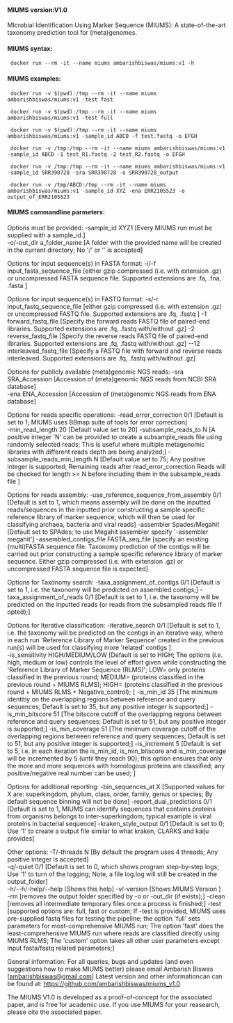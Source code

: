 #### MIUMS version:V1.0 
MIcrobial Identification Using Marker Sequence (MIUMS): A state-of-the-art taxonomy prediction tool for (meta)genomes.


#### MIUMS syntax:

     docker run --rm -it --name miums ambarishbiswas/miums:v1 -h

#### MIUMS examples:

     docker run -v $(pwd):/tmp --rm -it --name miums ambarishbiswas/miums:v1 -test fast

     docker run -v $(pwd):/tmp --rm -it --name miums ambarishbiswas/miums:v1 -test full

     docker run -v $(pwd):/tmp --rm -it --name miums ambarishbiswas/miums:v1 -sample_id ABCD -f test.fastq -o EFGH

     docker run -v /tmp:/tmp --rm -it --name miums ambarishbiswas/miums:v1 -sample_id ABCD -1 test_R1.fastq -2 test_R2.fastq -o EFGH

     docker run -v /tmp:/tmp --rm -it --name miums ambarishbiswas/miums:v1 -sample_id SRR390728 -sra SRR390728 -o SRR390728_output

     docker run -v /tmp/ABCD:/tmp --rm -it --name miums ambarishbiswas/miums:v1 -sample_id XYZ -ena ERR2105523 -o output_of_ERR2105523


#### MIUMS commandline parmeters:

  Options must be provided:
	-sample_id	XYZ1	[Every MIUMS run must be supplied with a sample_id.]  
 	-o/-out_dir	a_folder_name	[A folder with the provided name will be created in the current directory; No '/' or '\' is accepted]
	
  Options for input sequence(s) in FASTA format:
 	-i/-f	input_fasta_sequence_file	[either gzip compressed (i.e. with extension .gz) or uncompressed FASTA sequence file. Supported extensions are .fa, .fna, .fasta ]
	
	
  Options for input sequence(s) in FASTQ format:
 	-s/-r	input_fastq_sequence_file	[either gzip compressed (i.e. with extension .gz) or uncompressed FASTQ file. Supported extensions are .fq, .fastq ]
 	-1	forward_fastq_file	[Specify the forward reads FASTQ file of paired-end libraries. Supported extensions are .fq, .fastq with/without .gz]
 	-2	reverse_fastq_file	[Specify the reverse reads FASTQ file of paired-end libraries. Supported extensions are .fq, .fastq with/without .gz]
 	--12	interleaved_fastq_file	[Specify a FASTQ file with forward and reverse reads interleaved. Supported extensions are .fq, .fastq with/without .gz]

	
  Options for publicly available (meta)genomic NGS reads:
 	-sra	SRA_Accession	[Accession of (meta)genomic NGS reads from NCBI SRA database]	
 	-ena	ENA_Accession	[Accession of (meta)genomic NGS reads from ENA database]

 	
  Options for reads specific operations:
 	-read_error_correction	0/1	[Default is set to 1; MIUMS uses BBmap suite of tools for error correction] 		
 	-min_read_length	20	[Default value set to 20]
 	-subsample_reads_to	N	[A positive integer 'N' can be provided to create a subsample_reads file using randomly selected reads; This is useful where multiple metagenomic libraries with different reads depth are being analyzed;]
 	-subsample_reads_min_length	N	[Default value set to 75; Any positive integer is supported; Remaining reads after read_error_correction Reads will be checked for length >= N before including them in the subsample_reads file ]


  Options for reads assembly:
 	-use_reference_sequence_from_assembly	0/1	[Default is set to 1, which means assembly will be done on the inputted reads/sequences in the inputted prior constructing a sample specific reference library of marker sequence, which will then be used for classifying archaea, bacteria and viral reads]
 	-assembler	Spades/Megahit	[Default set to SPAdes; to use Megahit assembler specify '-assembler megahit']
 	-assembled_contigs_file	FASTA_seq_file	[specify an existing (multi)FASTA sequence file. Taxonomy prediction of the contigs will be carried out prior constructing a sample specific reference library of marker sequence. Either gzip compressed (i.e. with extension .gz) or uncompressed FASTA sequence file is expected]


  Options for Taxonomy search:
 	-taxa_assignment_of_contigs	0/1	[Default is set to 1, i.e. the taxonomy will be predicted on assembled contigs;]
 	-taxa_assignment_of_reads	0/1	[Default is set to 1, i.e. the taxonomy will be predicted on the inputted reads (or reads from the subsampled reads file if opted);]


  Options for Iterative classification:
 	-iterative_search	0/1	[Default is set to 1, i.e. the taxonomy will be predicted on the contigs in an iterative way, where in each run 'Reference Library of Marker Sequence' created in the previous run(s) will be used for classifying more 'related' contigs ] 		
 	-is_sensitivity	HIGH/MEDIUM/LOW	[Default is set to HIGH; The options (i.e. high, medium or low) controls the level of effort given while constructing the 'Reference Library of Marker Sequence (RLMS)'; LOW= only proteins classified in the previous round; MEDIUM= (proteins classified in the previous round + MIUMS RLMS); HIGH= (proteins classified in the previous round + MIUMS RLMS + Negative_control); ]
 	-is_min_id	35	[The minimum identitiy on the overlapping regions between reference and query sequences; Default is set to 35, but any positive integer is supported;]
 	-is_min_bitscore	51	[The bitscore cutoff of the overlapping regions between reference and query sequences; Default is set to 51, but any positive integer is supported;]
 	-is_min_coverage	51	[The minimum coverage cutoff of the overlapping regions between reference and query sequences; Default is set to 51, but any positive integer is supported;]
 	-is_increment	5	[Default is set to 5, i.e. in each iteration the is_min_id, is_min_bitscore and is_min_coverage will be incremented by 5 (until they reach 90); this option ensures that only the more and more sequences with homologous proteins are classified; any positive/negative real number can be used; ] 	 	 	


  Options for additional reporting:
 	-bin_sequences_at	X	[Supported values for X are: superkingdom, phylum, class, order, family, genus or species; By default sequence binning will not be done]
 	-report_dual_predictions	0/1	[Default is set to 1, MIUMS can identify sequences that contains proteins from organisms belongs to inter-superkingdom; typical example is viral proteins in bacterial sequence]
 	-kraken_style_output	0/1	[Default is set to 0; Use '1' to create a output file similar to what kraken, CLARKS and kaiju provides]


  Other options:
 	-T/-threads	N	[By default the program uses 4 threads; Any positive integer is accepted]	
 	-q/-quiet	0/1	[Default is set to 0, which shows program step-by-step logs; Use '1' to turn of the logging; Note, a file log.log will still be created in the output_folder] 	
 	-h/--h/-help/--help	 	[Shows this help]
 	-v/-version	 	[Shows MIUMS Version ]	
 	-rm	 	[removes the output folder specified by -o or -out_dir (if exists);]
 	-clean	 	[removes all intermediate temporary files once a process is finished;]
 	-test	 	[supported options are: full, fast or custom; If -test is provided, MIUMS uses pre-supplied fastq files for testing the pipeline; the option 'full' sets parameters for most-comprehensive MIUMS run; The option 'fast' does the least-comprehensive MIUMS run where reads are classified directly using MIUMS RLMS; The 'custom' option takes all other user parameters except input fasta/fastq related parameters;]
 

General information:
  For all queries, bugs and updates (and even suggestions how to make MIUMS better) please email Ambarish Biswas [ambarishbiswas@gmail.com]
  Latest version and other informationcan can be found at: https://github.com/ambarishbiswas/miums_v1.0

  The MIUMS V1.0 is developed as a proof-of-concept for the associated paper, and is free for academic use. If you use MIUMS for your reasearch, please cite the associated paper. 
